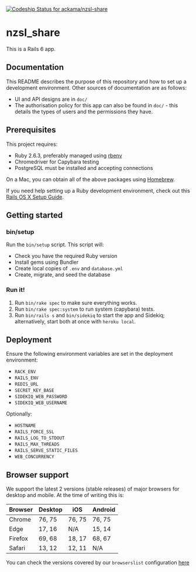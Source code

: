 [![Codeship Status for ackama/nzsl-share](https://app.codeship.com/projects/93cf1f10-a9e8-0137-6493-0accbd4a81ee/status?branch=master)](https://app.codeship.com/projects/361577)

# nzsl_share

This is a Rails 6 app.

## Documentation

This README describes the purpose of this repository and how to set up a development environment. Other sources of documentation are as follows:

* UI and API designs are in `doc/`
* The authorisation policy for this app can also be found in `doc/` - this details the types of users and the permissions they have.

## Prerequisites

This project requires:

* Ruby 2.6.3, preferably managed using [rbenv][]
* Chromedriver for Capybara testing
* PostgreSQL must be installed and accepting connections

On a Mac, you can obtain all of the above packages using [Homebrew][].

If you need help setting up a Ruby development environment, check out this [Rails OS X Setup Guide](https://mattbrictson.com/rails-osx-setup-guide).

## Getting started

### bin/setup

Run the `bin/setup` script. This script will:

* Check you have the required Ruby version
* Install gems using Bundler
* Create local copies of `.env` and `database.yml`
* Create, migrate, and seed the database

### Run it!

1. Run `bin/rake spec` to make sure everything works.
2. Run `bin/rake spec:system` to run system (capybara) tests.
3. Run `bin/rails s` and `bin/sidekiq` to start the app and Sidekiq; alternatively, start both at once with `heroku local`.

## Deployment

Ensure the following environment variables are set in the deployment environment:

* `RACK_ENV`
* `RAILS_ENV`
* `REDIS_URL`
* `SECRET_KEY_BASE`
* `SIDEKIQ_WEB_PASSWORD`
* `SIDEKIQ_WEB_USERNAME`

Optionally:

* `HOSTNAME`
* `RAILS_FORCE_SSL`
* `RAILS_LOG_TO_STDOUT`
* `RAILS_MAX_THREADS`
* `RAILS_SERVE_STATIC_FILES`
* `WEB_CONCURRENCY`

[rbenv]:https://github.com/sstephenson/rbenv
[redis]:http://redis.io
[Homebrew]:http://brew.sh

## Browser support

We support the latest 2 versions (stable releases) of major browsers for desktop and mobile. At the time of writing this is:

| Browser       | Desktop     | iOS    | Android |
| ------------- |-------------| -------| --------|
| Chrome        | 76, 75      | 76, 75 | 76, 75  |
| Edge          | 17, 16      | N/A    | 15, 14  |
| Firefox       | 69, 68      | 18, 17 | 68, 67  |
| Safari        | 13, 12      | 12, 11 | N/A     |

You can check the versions covered by our `browserslist` configuration [here](https://browserl.ist/?q=%3E+0.25%25+in+NZ+and+last+2+versions%2C+not+ie+11%2C+not+op_mini+all)
